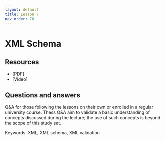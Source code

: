 ```yaml
---
layout: default
title: Lesson 7
nav_order: 70
---
```


<link type="text/css" rel="stylesheet" href="../style/main.css" />
<script src="../javascript/util.js"></script>

# XML Schema

<div id='bms_infobox'></div>

## Resources
* [PDF]
* [Video]

## Questions and answers

Q&A for those following the lessons on their own or enrolled in a regular university course. Thess Q&A aim to validate a basic understanding of concepts discussed during the lecture; the use of such concepts is beyond the scope of this study set. 

Keywords: XML, XML schema, XML validation

<!---
<label class="bms_question" id="bmsqa1" onclick="toggle('bmsqa1')">+ Show</label>
What are the main specifications used in the Resource Description Framework as a standard model for data interchange on the web?
<div class='bms_answer' id='bmsqa1data' markdown='1'>
    RDF syntax (rdf), RDF Schema (rdfs) and XSD (xsd)
</div>
--->

<script  type="text/javascript">
    let info = { 
        "name": 'XML Schema', 
        "keywords": ['XML', 'XML schema', 'XML validation'], 
        "description": 'In this lesson we will present XML Schema XSD, which allows to formally describe XML elements and  makes it possible to verify XML documents beyond the capabilities offered by DTDs', 
        "teaches": ['Explaining how an XML Schema adds value to XML formatting'
            , 'Explaining the different elements of XML formatting using XML Schema'
            , 'Analyzing XML data with the help of XML schema for the purpose of XML data validation' 
            , 'Assembling data in XML formats and shape the appropriate XML Schema'
            , 'Judging the limitations of XML Schema for the representation of data'
        ]
    }; 
    addMetadata(info);
    addInfoBox(info);
</script>
